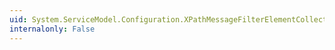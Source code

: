 ```yaml
---
uid: System.ServiceModel.Configuration.XPathMessageFilterElementCollection.Item(System.Object)
internalonly: False
---
```

